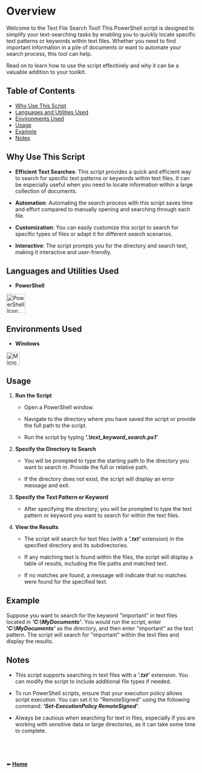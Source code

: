 # Overview

Welcome to the Text File Search Tool! This PowerShell script is designed to simplify your text-searching tasks by enabling you to quickly locate specific text patterns or keywords within text files. Whether you need to find important information in a pile of documents or want to automate your search process, this tool can help.

Read on to learn how to use the script effectively and why it can be a valuable addition to your toolkit.

## Table of Contents

- [Why Use This Script](#why-use-this-script)
- [Languages and Utilities Used](#languages-and-utilities-used)
- [Environments Used](#environments-used)
- [Usage](#usage)
- [Example](#example)
- [Notes](#notes)

## Why Use This Script

- **Efficient Text Searches**: This script provides a quick and efficient way to search for specific text patterns or keywords within text files. It can be especially useful when you need to locate information within a large collection of documents.

- **Automation**: Automating the search process with this script saves time and effort compared to manually opening and searching through each file.

- **Customization**: You can easily customize this script to search for specific types of files or adapt it for different search scenarios.

- **Interactive**: The script prompts you for the directory and search text, making it interactive and user-friendly.

## Languages and Utilities Used

- **PowerShell**

[<img alt="PowerShell Icon" width="50px" src="https://raw.githubusercontent.com/PowerShell/PowerShell/master/assets/ps_black_64.svg?sanitize=true" />][powershell]

[powershell]: https://learn.microsoft.com/en-us/powershell/

## Environments Used

- **Windows**

[<img align="left" alt="Microsoft Icon" width="35px" src="https://upload.wikimedia.org/wikipedia/commons/3/34/Windows_logo_-_2012_derivative.svg" />][windows]

[windows]: https://www.microsoft.com/

<br /><br />

## Usage

1. **Run the Script**

   - Open a PowerShell window.

   - Navigate to the directory where you have saved the script or provide the full path to the script.

   - Run the script by typing **_'.\text_keyword_search.ps1'_**

2. **Specify the Directory to Search**

   - You will be prompted to type the starting path to the directory you want to search in. Provide the full or relative path.

   - If the directory does not exist, the script will display an error message and exit.

3. **Specify the Text Pattern or Keyword**

   - After specifying the directory, you will be prompted to type the text pattern or keyword you want to search for within the text files.

4. **View the Results**

   - The script will search for text files (with a **_'.txt'_** extension) in the specified directory and its subdirectories.

   - If any matching text is found within the files, the script will display a table of results, including the file paths and matched text.

   - If no matches are found, a message will indicate that no matches were found for the specified text.

## Example

Suppose you want to search for the keyword "important" in text files located in **_'C:\MyDocuments'_**. You would run the script, enter **_'C:\MyDocuments'_** as the directory, and then enter "important" as the text pattern. The script will search for "important" within the text files and display the results.

## Notes

- This script supports searching in text files with a **_'.txt'_** extension. You can modify the script to include additional file types if needed.

- To run PowerShell scripts, ensure that your execution policy allows script execution. You can set it to "RemoteSigned" using the following command: **_'Set-ExecutionPolicy RemoteSigned'_**.

- Always be cautious when searching for text in files, especially if you are working with sensitive data or large directories, as it can take some time to complete.

#
<br>

⬅️ **[Home](https://github.com/infinity-set)**
